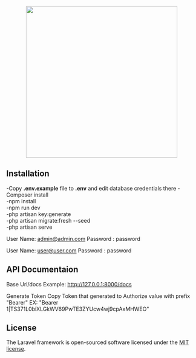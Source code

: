 <p align="center"><a href="https://laravel.com" target="_blank"><img src="https://raw.githubusercontent.com/laravel/art/master/logo-lockup/5%20SVG/2%20CMYK/1%20Full%20Color/laravel-logolockup-cmyk-red.svg" width="400"></a></p>


## Installation

-Copy __.env.example__ file to __.env__ and edit database credentials there
-Composer install <br />
-npm install <br />
-npm run dev <br />
-php artisan key:generate <br />
-php artisan migrate:fresh --seed <br />
-php artisan serve

User Name: admin@admin.com
Password : password

User Name: user@user.com
Password : password

## API Documentaion
Base Url/docs
Example: http://127.0.0.1:8000/docs

Generate Token
Copy Token that generated to Authorize value with prefix "Bearer"
EX: "Bearer 1|TS371L0biXLGkWV69PwTE3ZYUcw4wj9cpAxMHWEO"

## License

The Laravel framework is open-sourced software licensed under the [MIT license](https://opensource.org/licenses/MIT).
